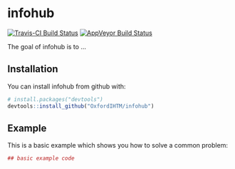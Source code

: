 
<!-- README.md is generated from README.Rmd. Please edit that file -->

# infohub

[![Travis-CI Build
Status](https://travis-ci.org/OxfordIHTM/infohub.svg?branch=master)](https://travis-ci.org/OxfordIHTM/infohub)
[![AppVeyor Build
Status](https://ci.appveyor.com/api/projects/status/github/OxfordIHTM/infohub?branch=master&svg=true)](https://ci.appveyor.com/project/OxfordIHTM/infohub)

The goal of infohub is to …

## Installation

You can install infohub from github with:

``` r
# install.packages("devtools")
devtools::install_github("OxfordIHTM/infohub")
```

## Example

This is a basic example which shows you how to solve a common problem:

``` r
## basic example code
```
